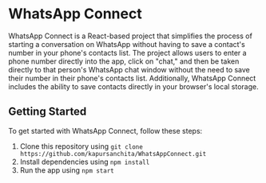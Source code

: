 # WhatsApp Connect

WhatsApp Connect is a React-based project that simplifies the process of starting a conversation on WhatsApp without having to save a contact's number in your phone's contacts list. The project allows users to enter a phone number directly into the app, click on "chat," and then be taken directly to that person's WhatsApp chat window without the need to save their number in their phone's contacts list. Additionally, WhatsApp Connect includes the ability to save contacts directly in your browser's local storage.

## Getting Started

To get started with WhatsApp Connect, follow these steps:

1. Clone this repository using `git clone https://github.com/kapursanchita/WhatsAppConnect.git`
2. Install dependencies using `npm install`
3. Run the app using `npm start`
